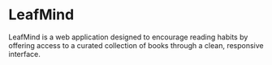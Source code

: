 # LeafMind
LeafMind is a web application designed to encourage reading habits by offering access to a curated collection of books through a clean, responsive interface. 
